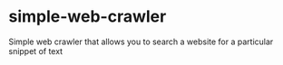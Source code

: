 # simple-web-crawler
Simple web crawler that allows you to search a website for a particular snippet of text
